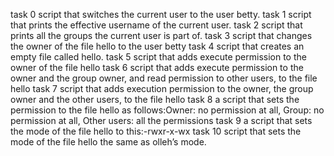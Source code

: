task 0 script that switches the current user to the user betty.
task 1 script that prints the effective username of the current user.
task 2 script that prints all the groups the current user is part of.
task 3 script that changes the owner of the file hello to the user betty
task 4 script that creates an empty file called hello.
task 5 script that adds execute permission to the owner of the file hello
task 6 script that adds execute permission to the owner and the group owner, and read permission to other users, to the file hello
task 7 script that adds execution permission to the owner, the group owner and the other users, to the file hello
task 8 a script that sets the permission to the file hello as follows:Owner: no permission at all, Group: no permission at all, Other users: all the permissions
task 9 a script that sets the mode of the file hello to this:-rwxr-x-wx
task 10  script that sets the mode of the file hello the same as olleh’s mode.
